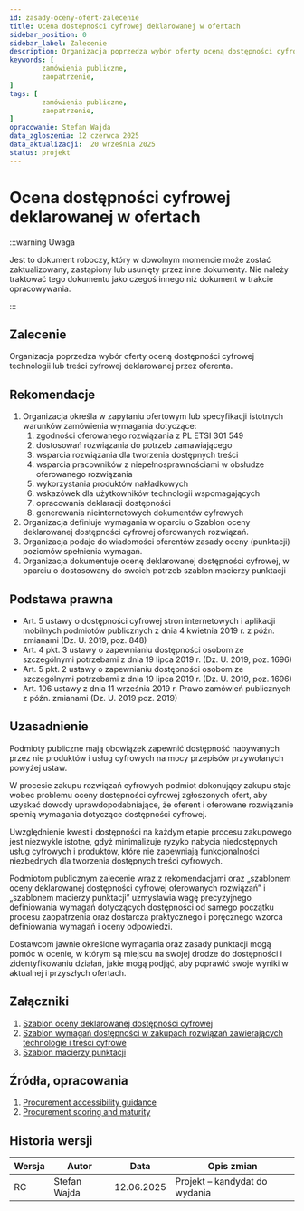 ```yaml
---
id: zasady-oceny-ofert-zalecenie
title: Ocena dostępności cyfrowej deklarowanej w ofertach
sidebar_position: 0
sidebar_label: Zalecenie
description: Organizacja poprzedza wybór oferty oceną dostępności cyfrowej deklarowanej przez oferenta 
keywords: [
        zamówienia publiczne,
		zaopatrzenie,
]
tags: [
        zamówienia publiczne,
		zaopatrzenie,
]
opracowanie: Stefan Wajda
data_zgloszenia: 12 czerwca 2025
data_aktualizacji:  20 września 2025
status: projekt
---
```


# Ocena dostępności cyfrowej deklarowanej w ofertach

:::warning Uwaga

Jest to dokument roboczy, który w dowolnym momencie może zostać zaktualizowany, zastąpiony lub usunięty przez inne dokumenty. Nie należy traktować tego dokumentu jako czegoś innego niż dokument w trakcie opracowywania.

:::

## Zalecenie

Organizacja poprzedza wybór oferty oceną dostępności cyfrowej technologii lub treści cyfrowej deklarowanej przez oferenta.

## Rekomendacje

1. Organizacja określa w zapytaniu ofertowym lub specyfikacji istotnych warunków zamówienia wymagania dotyczące:
    1. zgodności oferowanego rozwiązania z PL ETSI 301 549
    2. dostosowań rozwiązania do potrzeb zamawiającego
    3. wsparcia rozwiązania dla tworzenia dostępnych treści
    4. wsparcia pracowników z niepełnosprawnościami w obsłudze oferowanego rozwiązania
    5. wykorzystania produktów nakładkowych
    6. wskazówek dla użytkowników technologii wspomagających
    7. opracowania deklaracji dostępności
    8. generowania nieinternetowych dokumentów cyfrowych
2. Organizacja definiuje wymagania w oparciu o Szablon oceny deklarowanej dostępności cyfrowej oferowanych rozwiązań.
3. Organizacja podaje do wiadomości oferentów zasady oceny (punktacji) poziomów spełnienia wymagań.
4. Organizacja dokumentuje ocenę deklarowanej dostępności cyfrowej, w oparciu o dostosowany do swoich potrzeb szablon macierzy punktacji

## Podstawa prawna

- Art. 5 ustawy o dostępności cyfrowej stron internetowych i aplikacji mobilnych podmiotów publicznych z dnia 4 kwietnia 2019 r. z późn. zmianami (Dz. U. 2019, poz. 848)
- Art. 4 pkt. 3 ustawy o zapewnianiu dostępności osobom ze szczególnymi potrzebami z dnia 19 lipca 2019 r. (Dz. U. 2019, poz. 1696)
- Art. 5 pkt. 2 ustawy o zapewnianiu dostępności osobom ze szczególnymi potrzebami z dnia 19 lipca 2019 r. (Dz. U. 2019, poz. 1696)
- Art. 106 ustawy z dnia 11 września 2019 r. Prawo zamówień publicznych z późn. zmianami (Dz. U. 2019 poz. 2019)

## Uzasadnienie

Podmioty publiczne mają obowiązek zapewnić dostępność nabywanych przez nie produktów i usług cyfrowych na mocy przepisów przywołanych powyżej ustaw.

W procesie zakupu rozwiązań cyfrowych podmiot dokonujący zakupu staje wobec problemu oceny dostępności cyfrowej zgłoszonych ofert, aby uzyskać dowody uprawdopodabniające, że oferent i oferowane rozwiązanie spełnią wymagania dotyczące dostępności cyfrowej.

Uwzględnienie kwestii dostępności na każdym etapie procesu zakupowego jest niezwykle istotne, gdyż minimalizuje ryzyko nabycia niedostępnych usług cyfrowych i produktów, które nie zapewniają funkcjonalności niezbędnych dla tworzenia dostępnych treści cyfrowych.

Podmiotom publicznym zalecenie wraz z rekomendacjami oraz „szablonem oceny deklarowanej dostępności cyfrowej oferowanych rozwiązań” i „szablonem macierzy punktacji” uzmysławia wagę precyzyjnego definiowania wymagań dotyczących dostępności od samego początku procesu zaopatrzenia oraz dostarcza praktycznego i poręcznego wzorca definiowania wymagań i oceny odpowiedzi.

Dostawcom jawnie określone wymagania oraz zasady punktacji mogą pomóc w ocenie, w którym są miejscu na swojej drodze do dostępności i zidentyfikowaniu działań, jakie mogą podjąć, aby poprawić swoje wyniki w aktualnej i przyszłych ofertach.

## Załączniki

1. [Szablon oceny deklarowanej dostępności cyfrowej](zasady-oceny-ofert-rozwiazanie.md)
2. [Szablon wymagań dostępności w zakupach rozwiązań zawierających technologie i treści cyfrowe](zasady-oceny-ofert-szablon-wymagan.md)
3. [Szablon macierzy punktacji](zasady-oceny-ofert-macierz-punktacji.xlsx)


## Źródła, opracowania
1. [Procurement accessibility guidance](https://www.makethingsaccessible.com/guides/procurement-accessibility-guidance/)
2. [Procurement scoring and maturity](https://www.makethingsaccessible.com/guides/procurement-scoring-and-maturity/)


## Historia wersji

| **Wersja** | **Autor** | **Data** | **Opis zmian** |
| --- | --- | --- | --- |
| RC | Stefan Wajda | 12.06.2025 | Projekt – kandydat do wydania |




<!--
## Notatki do wykorzystania w uzasadnieniu

Ustawa o zapewnieniu dostępności osobom ze szczególnymi potrzebami stanowi w art. 4 pkt 3, że:

W przypadku zlecania lub powierzania, na podstawie umowy, realizacji zadań publicznych finansowanych z udziałem środków publicznych lub udzielania zamówień publicznych podmiotom innym niż podmioty publiczne, podmiot publiczny jest obowiązany do określenia w treści umowy warunków służących zapewnieniu dostępności osobom ze szczególnymi potrzebami w zakresie tych zadań publicznych lub zamówień publicznych, z uwzględnieniem minimalnych wymagań, o których mowa w art. 6.

W artykule 5 pkt. Ustawa mówi, że: „W przypadku, gdy podmiot inny niż podmiot publiczny realizuje, na podstawie umowy zawartej z podmiotem publicznym, zadanie finansowane z udziałem środków publicznych, jest obowiązany do zapewnienia dostępności osobom ze szczególnymi potrzebami w zakresie określonym w tej umowie.”

Ustawa Prawo zamówień publicznych stanowi w art. 100, że:

1. W przypadku zamówień przeznaczonych do użytku osób fizycznych, w tym pracowników zamawiającego, opis przedmiotu zamówienia sporządza się, z uwzględnieniem wymagań w zakresie dostępności dla osób niepełnosprawnych oraz projektowania z przeznaczeniem dla wszystkich użytkowników, chyba że nie jest to uzasadnione charakterem przedmiotu zamówienia.
2. Jeżeli wymagania, o których mowa w ust. 1, wynikają z aktu prawa Unii Europejskiej, przedmiot zamówienia, w zakresie wymagań dotyczących dostępności dla osób niepełnosprawnych oraz projektowania z przeznaczeniem dla wszystkich użytkowników, opisuje się przez odesłanie do tego aktu.

W art. 105 czytamy:

1\. W celu potwierdzenia zgodności oferowanych \[…\] dostaw lub usług z wymaganiami, cechami lub kryteriami określonymi w opisie przedmiotu zamówienia lub kryteriami oceny ofert, lub wymaganiami związanymi z realizacją zamówienia **zamawiający może żądać od wykonawców** złożenia certyfikatu wydanego przez jednostkę oceniającą zgodność **lub sprawozdania z badań** przeprowadzonych przez tę jednostkę.

4\. Zamawiający akceptuje odpowiednie przedmiotowe środki dowodowe, inne niż te, o których mowa w ust. 1 i 3, w szczególności dokumentację techniczną producenta, w przypadku gdy dany wykonawca nie ma ani dostępu do certyfikatów lub sprawozdań z badań, o których mowa w ust. 1 i 3, ani możliwości ich uzyskania w odpowiednim terminie, o ile ten brak dostępu nie może być przypisany danemu wykonawcy, oraz pod warunkiem że dany wykonawca udowodni, że wykonywane przez niego roboty budowlane, dostawy lub usługi spełniają wymagania, cechy lub kryteria określone w opisie przedmiotu zamówienia lub kryteriów oceny ofert, lub wymagania związane z realizacją zamówienia.

W art. 106 znajdujemy jeszcze:

1\. Zamawiający może żądać innych niż wskazane w art. 104 i art. 105 przedmiotowych środków dowodowych na potwierdzenie, że oferowane dostawy, usługi lub roboty budowlane spełniają określone przez zamawiającego wymagania, cechy lub kryteria, jeżeli są one niezbędne do przeprowadzenia postępowania. Zamawiający wskazuje wymagane przedmiotowe środki dowodowe w ogłoszeniu o zamówieniu lub dokumentach zamówienia.

A w art. 107

1. Jeżeli zamawiający żąda złożenia przedmiotowych środków dowodowych, wykonawca składa je wraz z ofertą.
2. Jeżeli wykonawca nie złożył przedmiotowych środków dowodowych lub złożone przedmiotowe środki dowodowe są niekompletne, zamawiający wzywa do ich
3. złożenia lub uzupełnienia w wyznaczonym terminie, o ile przewidział to w ogłoszeniu o zamówieniu lub dokumentach zamówienia.
4. Przepisu ust. 2 nie stosuje się, jeżeli przedmiotowy środek dowodowy służy potwierdzeniu zgodności z cechami lub kryteriami określonymi w opisie kryteriów oceny ofert lub, pomimo złożenia przedmiotowego środka dowodowego, oferta podlega odrzuceniu albo zachodzą przesłanki unieważnienia postępowania.
5. Zamawiający może żądać od wykonawców wyjaśnień dotyczących treści przedmiotowych środków dowodowych.

-->